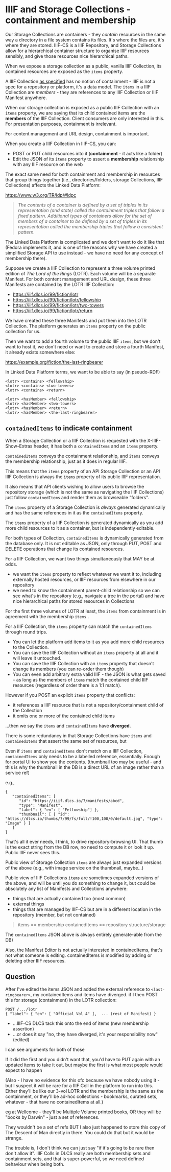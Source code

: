 # IIIF and Storage Collections - containment and membership

Our Storage Collections are containers - they _contain_ resources in the same way a directory in a file system contains its files. It's where the files are, it's where they are stored. IIIF-CS is a IIIF Repository, and Storage Collections allow for a hierarchical container structure to organise IIIF resources sensibly, and give those resources nice hierarchical paths.

When we expose a storage collection as a public, vanilla IIIF Collection, its contained resources are exposed as the `items` property.

A IIIF Collection [as specified](https://iiif.io/api/presentation/3.0/#51-collection) has no notion of containment - IIIF is not a spec for a repository or platform, it's a data model. The `items` in a IIIF Collection are _members_ - they are references to any IIIF Collection or IIIF Manifest anywhere.

When our storage collection is exposed as a public IIIF Collection with an `items` property, we are saying that its child contained items are the **members** of the IIIF Collection. Client consumers are only interested in this. For presentation purposes, containment is irrelevant. 

For content management and URL design, containment is important.

When you create a IIIF Collection in IIIF-CS, you can:

 - POST or PUT child resources into it (**containment** - it acts like a folder)
 - Edit the JSON of its `items` property to assert a **membership** relationship with any IIIF resource on the web

The exact same need for both containment and membership in resources that group things together (i.e., directories/folders, storage Collections, IIIF Collections) affects the Linked Data Platform:

https://www.w3.org/TR/ldp/#ldpc

> _The contents of a container is defined by a set of triples in its representation (and state) called the containment triples that follow a fixed pattern. Additional types of containers allow for the set of members of a container to be defined by a set of triples in its representation called the membership triples that follow a consistent pattern._

The Linked Data Platform is complicated and we don't want to do it like that (Fedora implements it, and is one of the reasons why we have created a simplified Storage API to use instead - we have no need for any concept of membership there).

Suppose we create a IIIF Collection to represent a three volume printed edition of _The Lord of the Rings_ (LOTR). Each volume will be a separate Manifest. For both content management and URL design, these three Manifests are contained by the LOTR IIIF Collection:

 - https://iiif.dlcs.io/99/fiction/lotr
 - https://iiif.dlcs.io/99/fiction/lotr/fellowship
 - https://iiif.dlcs.io/99/fiction/lotr/two-towers
 - https://iiif.dlcs.io/99/fiction/lotr/return

We have created these three Manifests and put them into the LOTR Collection.
The platform generates an `items` property on the public collection for us.

Then we want to add a fourth volume to the public IIIF `items`, but we don't want to host it, we don't need or want to create and store a fourth Manifest, it already exists somewhere else:

https://example.org/fiction/the-last-ringbearer

In Linked Data Platform terms, we want to be able to say (in pseudo-RDF)

```
<lotr> <contains> <fellowship>
<lotr> <contains> <two-towers>
<lotr> <contains> <return>

<lotr> <hasMember> <fellowship>
<lotr> <hasMember> <two-towers>
<lotr> <hasMember> <return>
<lotr> <hasMember> <the-last-ringbearer>
```

## `containedItems` to indicate containment

When a Storage Collection or a IIIF Collection is requested with the X-IIIF-Show-Extras header, it has both a `containedItems` and an `items` property.

`containedItems` conveys the containment relationship, and `items` conveys the membership relationship, just as it does in regular IIIF.

This means that the `items` property of an API Storage Collection or an API IIIF Collection is always the `items` property of its public IIIF representation.

It also means that API clients wishing to allow users to browse the repository storage (which is not the same as navigating the IIIF Collections) just follow `containedItems` and render them as browseable "folders".

The `items` property of a Storage Collection is _always_ generated dynamically and has the same references in it as the `containedItems` property.

The `items` property of a IIIF Collection is generated dynamically as you add more child resources to it as a container, but is independently editable.

For both types of Collection, `containedItems` is dynamically generated from the database only. It is not editable as JSON, only through PUT, POST and DELETE operations that change its contained resources.

For a IIIF Collection, we want two things simultaneously that MAY be at odds.

 * we want the `items` property to reflect whatever we want it to, including externally hosted resources, or IIIF resources from elsewhere in our repository
 * we need to know the containment parent-child relationship so we can see what's in the repository (e.g., navigate a tree in the portal) and have nice hierarchical paths for stored resources in Collections

For the first three volumes of LOTR at least, the `items` from containment is in agreement with the membership `items` .

For a IIIF Collection, the `items` property can match the `containedItems` through round trips. 

* You can let the platform add items to it as you add more child resources to the Collection.
* You can save the IIIF Collection without an `items` property at all and it will leave it untouched.
* You can save the IIIF Collection with an `items` property that doesn't change its members (you can re-order them though)
* You can even add arbitrary extra valid IIIF - the JSON is what gets saved - as long as the members  of `items` match the contained child IIIF resources (regardless of order there is a 1:1 match).

However if you POST an explicit `items` property that conflicts:

 * it references a IIIF resource that is not a repository/containment child of the Collection
 * it omits one or more of the contained child items

...then we say the `items` and `containedItems` have **diverged**. 

There is some redundancy in that Storage Collections have `items` and `containedItems` that assert the same set of resources, but 


Even if `items` and `containedItems` don't match on a IIIF Collection, `containedItems` only needs to be a labelled reference, essentially. Enough for portal UI to show you the contents. (thumbnail too may be useful - and this is why the thumbnail in the DB is a direct URL of an image rather than a service ref)

e.g.,

```
{
   "containedItems": [
      "id": "https://iiif.dlcs.io/7/manifests/abcd",
      "type": "Manifest",
      "label": { "en": [ "Fellowship"] },
      "thumbnail": [ { "id": "https://dlcs.io/thumbs/7/99/fs/full/!100,100/0/default.jpg", "type": "Image" } ]
   ]
}
```


That's all it ever needs, I think, to drive repository-browsing UI. That thumb is the exact string from the DB row, no need to compute it or look it up. Public IIIF never sees this.

Public view of Storage Collection `items` are always just expanded versions of the above (e.g., with image service on the thumbnail, maybe...)

Public view of IIIF Collections `items` are sometimes expanded versions of the above, and will be until you do something to change it, but could be absolutely any list of Manifests and Collections anywhere:

 * things that are actually contained too (most common)
 * external things
 * things that are managed by IIIF-CS but are in a different location in the repository (member, but not contained)

> items == membership
> containedItems == repository structure/storage

The `containedItems` JSON above is always entirely generate-able from the DB)


Also, the Manifest Editor is not actually interested in containedItems, that's not what someone is editing. containedItems is modified by adding or deleting other IIIF resources.

## Question

After I've edited the items JSON and added the external reference to `<last-ringbearer>`, my containedItems and items have diverged.
if I then POST this for storage (containment) in the LOTR collection:

```
POST /.../lotr
{ "label": { "en": [ "Official Vol 4" ],  ... (rest of Manifest) }
```

* ...IIIF-CS DLCS tack this onto the end of items (new membership assertion)
* ...or does it say "no, they have diverged, it's your responsibility now" (edited) 

I can see arguments for both of those

If it did the first and you didn't want that, you'd have to PUT again with an updated items to take it out.
but maybe the first is what most people would expect to happen

(Also - I have no evidence for this ofc because we have nobody using it - but I suspect it will be rare for a IIIF Coll in the platform to run into this. Either they'll be like our 3-vol LOTR and the membership is the same as the containment, or they'll be ad-hoc collections - bookmarks, curated sets, whatever - that have no containedItems at all.)

eg at Wellcome - they'll be Multiple Volume printed books, OR they will be "books by Darwin" - just a set of references.

They wouldn't be a set of refs BUT I also just happened to store this copy of The Descent of Man directly in there. You could do that but it would be strange.

The trouble is, I don't think we can just say "if it's going to be rare then don't allow it".
IIIF Colls in DLCS really are both membership sets and containment sets, and that is super-powerful, so we need defined behaviour when being both.
